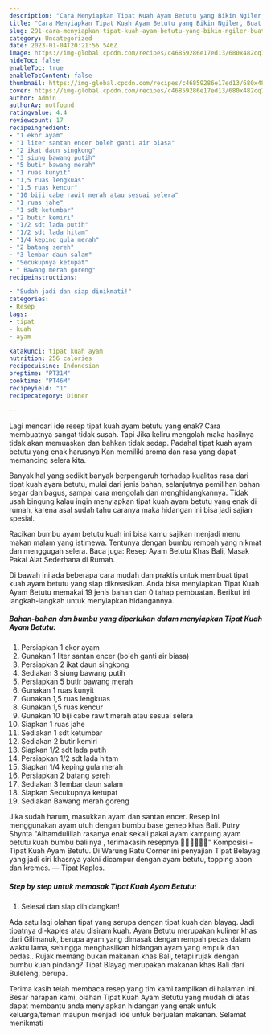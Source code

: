 ```yaml
---
description: "Cara Menyiapkan Tipat Kuah Ayam Betutu yang Bikin Ngiler, Buat Buka Puasa}"
title: "Cara Menyiapkan Tipat Kuah Ayam Betutu yang Bikin Ngiler, Buat Buka Puasa}"
slug: 291-cara-menyiapkan-tipat-kuah-ayam-betutu-yang-bikin-ngiler-buat-buka-puasa
category: Uncategorized
date: 2023-01-04T20:21:56.546Z
image: https://img-global.cpcdn.com/recipes/c46859286e17ed13/680x482cq70/tipat-kuah-ayam-betutu-foto-resep-utama.jpg
hideToc: false
enableToc: true
enableTocContent: false
thumbnail: https://img-global.cpcdn.com/recipes/c46859286e17ed13/680x482cq70/tipat-kuah-ayam-betutu-foto-resep-utama.jpg
cover: https://img-global.cpcdn.com/recipes/c46859286e17ed13/680x482cq70/tipat-kuah-ayam-betutu-foto-resep-utama.jpg
author: Admin
authorAv: notfound
ratingvalue: 4.4
reviewcount: 17
recipeingredient:
- "1 ekor ayam"
- "1 liter santan encer boleh ganti air biasa"
- "2 ikat daun singkong"
- "3 siung bawang putih"
- "5 butir bawang merah"
- "1 ruas kunyit"
- "1,5 ruas lengkuas"
- "1,5 ruas kencur"
- "10 biji cabe rawit merah atau sesuai selera"
- "1 ruas jahe"
- "1 sdt ketumbar"
- "2 butir kemiri"
- "1/2 sdt lada putih"
- "1/2 sdt lada hitam"
- "1/4 keping gula merah"
- "2 batang sereh"
- "3 lembar daun salam"
- "Secukupnya ketupat"
- " Bawang merah goreng"
recipeinstructions:

- "Sudah jadi dan siap dinikmati!"
categories:
- Resep
tags:
- tipat
- kuah
- ayam

katakunci: tipat kuah ayam 
nutrition: 256 calories
recipecuisine: Indonesian
preptime: "PT31M"
cooktime: "PT46M"
recipeyield: "1"
recipecategory: Dinner

---
```



Lagi mencari ide resep tipat kuah ayam betutu yang enak? Cara membuatnya sangat tidak susah. Tapi Jika keliru mengolah maka hasilnya tidak akan memuaskan dan bahkan tidak sedap. Padahal tipat kuah ayam betutu yang enak harusnya Kan memiliki aroma dan rasa yang dapat memancing selera kita.


Banyak hal yang sedikit banyak berpengaruh terhadap kualitas rasa dari tipat kuah ayam betutu, mulai dari jenis bahan, selanjutnya pemilihan bahan segar dan bagus, sampai cara mengolah dan menghidangkannya. Tidak usah bingung kalau ingin menyiapkan tipat kuah ayam betutu yang enak di rumah, karena asal sudah tahu caranya maka hidangan ini bisa jadi sajian spesial.

Racikan bumbu ayam betutu kuah ini bisa kamu sajikan menjadi menu makan malam yang istimewa. Tentunya dengan bumbu rempah yang nikmat dan menggugah selera. Baca juga: Resep Ayam Betutu Khas Bali, Masak Pakai Alat Sederhana di Rumah.


Di bawah ini ada beberapa cara mudah dan praktis untuk membuat tipat kuah ayam betutu yang siap dikreasikan. Anda bisa menyiapkan Tipat Kuah Ayam Betutu memakai 19 jenis bahan dan 0 tahap pembuatan. Berikut ini langkah-langkah untuk menyiapkan hidangannya.

<!--inarticleads1-->

##### Bahan-bahan dan bumbu yang diperlukan dalam menyiapkan Tipat Kuah Ayam Betutu:

1. Persiapkan 1 ekor ayam
1. Gunakan 1 liter santan encer (boleh ganti air biasa)
1. Persiapkan 2 ikat daun singkong
1. Sediakan 3 siung bawang putih
1. Persiapkan 5 butir bawang merah
1. Gunakan 1 ruas kunyit
1. Gunakan 1,5 ruas lengkuas
1. Gunakan 1,5 ruas kencur
1. Gunakan 10 biji cabe rawit merah atau sesuai selera
1. Siapkan 1 ruas jahe
1. Sediakan 1 sdt ketumbar
1. Sediakan 2 butir kemiri
1. Siapkan 1/2 sdt lada putih
1. Persiapkan 1/2 sdt lada hitam
1. Siapkan 1/4 keping gula merah
1. Persiapkan 2 batang sereh
1. Sediakan 3 lembar daun salam
1. Siapkan Secukupnya ketupat
1. Sediakan  Bawang merah goreng


Jika sudah harum, masukkan ayam dan santan encer. Resep ini menggunakan ayam utuh dengan bumbu base genep khas Bali. Putry Shynta &#34;Alhamdulillah rasanya enak sekali pakai ayam kampung ayam betutu kuah bumbu bali nya , terimakasih resepnya 🙏🏻🙏🏻😊😍&#34; Komposisi - Tipat Kuah Ayam Betutu. Di Warung Ratu Corner ini penyajian Tipat Belayag yang jadi ciri khasnya yakni dicampur dengan ayam betutu, topping abon dan kremes. — Tipat Kaples. 

<!--inarticleads2-->

##### Step by step untuk memasak Tipat Kuah Ayam Betutu:


1. Selesai dan siap dihidangkan!

Ada satu lagi olahan tipat yang serupa dengan tipat kuah dan blayag. Jadi tipatnya di-kaples atau disiram kuah. Ayam Betutu merupakan kuliner khas dari Gilimanuk, berupa ayam yang dimasak dengan rempah pedas dalam waktu lama, sehingga menghasilkan hidangan ayam yang empuk dan pedas.. Rujak memang bukan makanan khas Bali, tetapi rujak dengan bumbu kuah pindang? Tipat Blayag merupakan makanan khas Bali dari Buleleng, berupa. 

Terima kasih telah membaca resep yang tim kami tampilkan di halaman ini. Besar harapan kami, olahan Tipat Kuah Ayam Betutu yang mudah di atas dapat membantu anda menyiapkan hidangan yang enak untuk keluarga/teman maupun menjadi ide untuk berjualan makanan. Selamat menikmati
